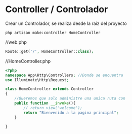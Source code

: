 # Controller / Controlador

Crear un Controlador, se realiza desde la raiz del proyecto 
```
php artisan make:controller HomeController
```

//web.php
```php
Route::get('/', HomeController::class);
```


//HomeController.php
```php
<?php
namespace App\Http\Controllers; //Donde se encuentra
use Illuminate\Http\Request;

class HomeController extends Controller
{
    //Queremos que solo administre una unica ruta con 					  	   __invoke();
    public function __invoke(){
        // return view('welcome');
        return "Bienvenido a la pagina principal";
    }

}
```


